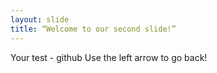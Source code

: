 ```yaml
---
layout: slide
title: “Welcome to our second slide!”
---
```

Your test - github
Use the left arrow to go back!
